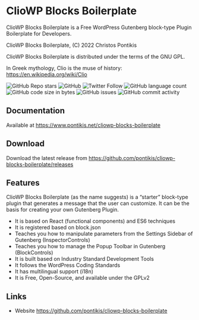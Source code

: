 # ClioWP Blocks Boilerplate

ClioWP Blocks Boilerplate is a Free WordPress Gutenberg block-type Plugin Boilerplate for Developers.

ClioWP Blocks Boilerplate, (C) 2022 Christos Pontikis

ClioWP Blocks Boilerplate is distributed under the terms of the GNU GPL.

In Greek mythology, Clio is the muse of history: https://en.wikipedia.org/wiki/Clio

![GitHub Repo stars](https://img.shields.io/github/stars/pontikis/cliowp-blocks-boilerplate?style=social)
![GitHub](https://img.shields.io/github/license/pontikis/cliowp-blocks-boilerplate)
![Twitter Follow](https://img.shields.io/twitter/follow/CPontikis?style=social)
![GitHub language count](https://img.shields.io/github/languages/count/pontikis/cliowp-blocks-boilerplate)
![GitHub code size in bytes](https://img.shields.io/github/languages/code-size/pontikis/cliowp-blocks-boilerplate)
![GitHub issues](https://img.shields.io/github/issues/pontikis/cliowp-blocks-boilerplate)
![GitHub commit activity](https://img.shields.io/github/commit-activity/m/pontikis/cliowp-blocks-boilerplate)

## Documentation

Available at https://www.pontikis.net/cliowp-blocks-boilerplate

## Download

Download the latest release from https://github.com/pontikis/cliowp-blocks-boilerplate/releases

## Features

ClioWP Blocks Boilerplate (as the name suggests) is a “starter” block-type plugin that generates a message that the user can customize. It can be the basis for creating your own Gutenberg Plugin.

* It is based on React (functional components) and ES6 techniques
* It is registered based on block.json
* Teaches you how to manipulate parameters from the Settings Sidebar of Gutenberg (InspectorControls)
* Teaches you how to manage the Popup Toolbar in Gutenberg (BlockControls)
* It is built based on Industry Standard Development Tools
* It follows the WordPress Coding Standards
* It has multilingual support (i18n)
* It is Free, Open-Source, and available under the GPLv2

## Links

* Website https://github.com/pontikis/cliowp-blocks-boilerplate
